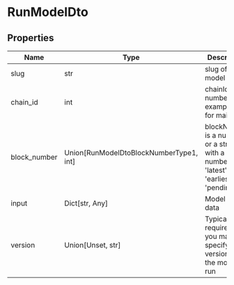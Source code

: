 # RunModelDto


## Properties
Name | Type | Description
------------ | ------------- | -------------
slug | str | slug of the model to run
chain_id | int | chainId number, for example 1 for mainnet
block_number | Union[RunModelDtoBlockNumberType1, int] | blockNumber is a number or a string with a number, 'latest', 'earliest', or 'pending'
input | Dict[str, Any] | Model input data
version | Union[Unset, str] | Typically not required but you may specify version of the model to run

